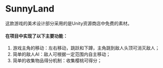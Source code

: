 # SunnyLand
这款游戏的美术设计部分采用的是Unity资源商店中免费的素材。
#### 在项目中实现了以下主要功能： 
1.	游戏主角的移动：左右移动，跳跃和下蹲，主角跳到敌人头顶可消灭敌人；
2.	简单的敌人AI：敌人可根据一定范围内自主移动；
3.	简单的收集物品得分机制：收集樱桃可得分；
